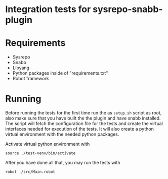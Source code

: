 # Integration tests for sysrepo-snabb-plugin

# Requirements
* Sysrepo 
* Snabb
* Libyang
* Python packages inside of "requirements.txt"
* Robot framework

# Running
Before running the tests for the first time run the as ```setup.sh``` script
as root, also make sure that you have built the the plugin and have snabb installed.
The script will fetch the configuration file for the tests and 
create the virtual interfaces needed for execution of the tests.
It will also create a python virtual environment with the needed 
python packages.

Activate virtual python environment with
```
source ./test-venv/bin/activate
```

After you have done all that, you may run the tests with
```
robot ./src/Main.robot
```
